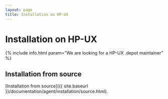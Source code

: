 ```yaml
---
layout: page
title: Installation on HP-UX
---
```


# Installation on HP-UX

{% include info.html param="We are looking for a HP-UX .depot maintainer" %}

## Installation from source

[Installation from source]({{ site.baseurl }}/documentation/agent/installation/source.html).
